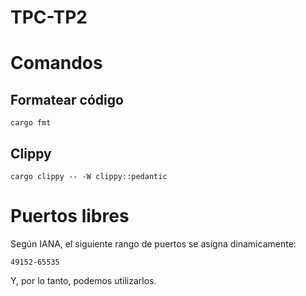 # TPC-TP2

# Comandos

## Formatear código
```
cargo fmt
```

## Clippy
```
cargo clippy -- -W clippy::pedantic
```

# Puertos libres
Según IANA, el siguiente rango de puertos se asigna dinamicamente:  
  
`49152-65535`  
  
Y, por lo tanto, podemos utilizarlos.  

